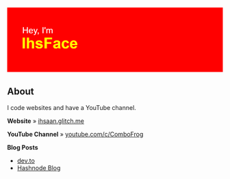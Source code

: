 ![Hey, I'm IhsFace](header.png)

## About
I code websites and have a YouTube channel.

**Website** » [ihsaan.glitch.me](https://ihsaan.glitch.me)

**YouTube Channel** » [youtube.com/c/ComboFrog](https://youtube.com/c/ComboFrog)

**Blog Posts**
* [dev.to](https://dev.to/ihsface/best-tools-for-web-development-5aoc)
* [Hashnode Blog](https://blog.ihsaan.ml/best-tools-for-web-development)

